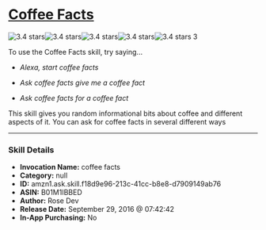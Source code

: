 # [Coffee Facts](http://alexa.amazon.com/#skills/amzn1.ask.skill.f18d9e96-213c-41cc-b8e8-d7909149ab76)
![3.4 stars](../../images/ic_star_black_18dp_1x.png)![3.4 stars](../../images/ic_star_black_18dp_1x.png)![3.4 stars](../../images/ic_star_black_18dp_1x.png)![3.4 stars](../../images/ic_star_half_black_18dp_1x.png)![3.4 stars](../../images/ic_star_border_black_18dp_1x.png) 3

To use the Coffee Facts skill, try saying...

* *Alexa, start coffee facts*

* *Ask coffee facts give me a coffee fact*

* *Ask coffee facts for a coffee fact*

This skill gives you random informational bits about coffee and different aspects of it. You can ask for coffee facts in several different ways

***

### Skill Details

* **Invocation Name:** coffee facts
* **Category:** null
* **ID:** amzn1.ask.skill.f18d9e96-213c-41cc-b8e8-d7909149ab76
* **ASIN:** B01M1IBBED
* **Author:** Rose Dev
* **Release Date:** September 29, 2016 @ 07:42:42
* **In-App Purchasing:** No

